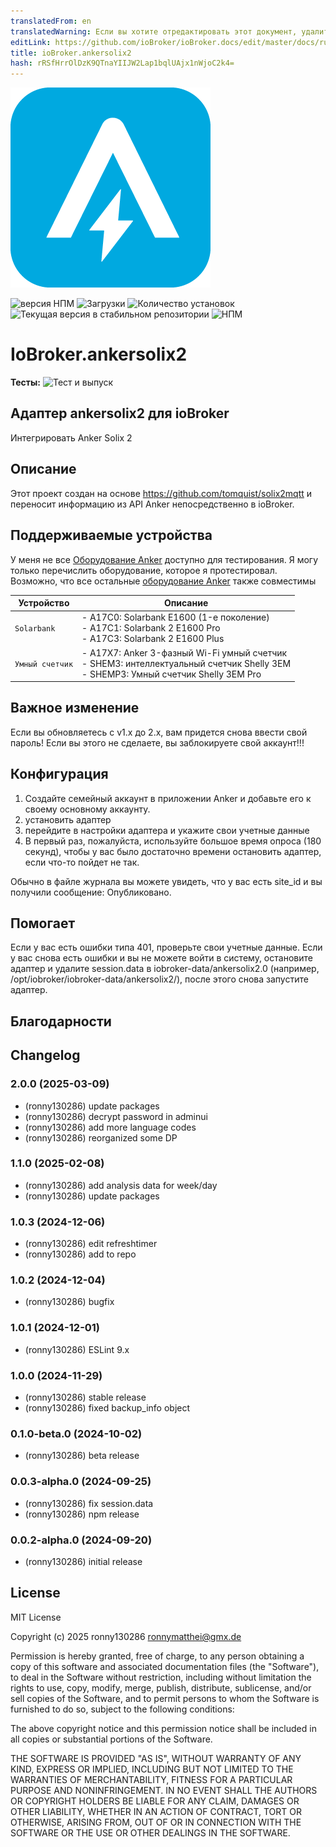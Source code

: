 ```yaml
---
translatedFrom: en
translatedWarning: Если вы хотите отредактировать этот документ, удалите поле «translationFrom», в противном случае этот документ будет снова автоматически переведен
editLink: https://github.com/ioBroker/ioBroker.docs/edit/master/docs/ru/adapterref/iobroker.ankersolix2/README.md
title: ioBroker.ankersolix2
hash: rRSfHrrOlDzK9QTnaYIIJW2Lap1bqlUAjx1nWjoC2k4=
---
```

![Логотип](../../../en/adapterref/iobroker.ankersolix2/admin/ankersolix2.png)

![версия НПМ](https://img.shields.io/npm/v/iobroker.ankersolix2.svg)
![Загрузки](https://img.shields.io/npm/dm/iobroker.ankersolix2.svg)
![Количество установок](https://iobroker.live/badges/ankersolix2-installed.svg)
![Текущая версия в стабильном репозитории](https://iobroker.live/badges/ankersolix2-stable.svg)
![НПМ](https://nodei.co/npm/iobroker.ankersolix2.png?downloads=true)

# IoBroker.ankersolix2
**Тесты:** ![Тест и выпуск](https://github.com/ronny130286/ioBroker.ankersolix2/workflows/Test%20and%20Release/badge.svg)

## Адаптер ankersolix2 для ioBroker
Интегрировать Anker Solix 2

## Описание
Этот проект создан на основе https://github.com/tomquist/solix2mqtt и переносит информацию из API Anker непосредственно в ioBroker.

## Поддерживаемые устройства
У меня не все [Оборудование Anker](https://www.ankersolix.com/) доступно для тестирования. Я могу только перечислить оборудование, которое я протестировал. Возможно, что все остальные [оборудование Anker](https://www.ankersolix.com/) также совместимы

| Устройство | Описание |
| ------------ | ------------------------------------------------------------------------------------------------------------------ |
| `Solarbank` | - A17C0: Solarbank E1600 (1-е поколение)<br> - A17C1: Solarbank 2 E1600 Pro<br> - A17C3: Solarbank 2 E1600 Plus<br> |
| `Умный счетчик` | - A17X7: Anker 3-фазный Wi-Fi умный счетчик<br> - SHEM3: интеллектуальный счетчик Shelly 3EM<br> - SHEMP3: Умный счетчик Shelly 3EM Pro |

## Важное изменение
Если вы обновляетесь с v1.x до 2.x, вам придется снова ввести свой пароль! Если вы этого не сделаете, вы заблокируете свой аккаунт!!!

## Конфигурация
1. Создайте семейный аккаунт в приложении Anker и добавьте его к своему основному аккаунту.
2. установить адаптер
3. перейдите в настройки адаптера и укажите свои учетные данные
4. В первый раз, пожалуйста, используйте большое время опроса (180 секунд), чтобы у вас было достаточно времени остановить адаптер, если что-то пойдет не так.

Обычно в файле журнала вы можете увидеть, что у вас есть site_id и вы получили сообщение: Опубликовано.

## Помогает
Если у вас есть ошибки типа 401, проверьте свои учетные данные.
Если у вас снова есть ошибки и вы не можете войти в систему, остановите адаптер и удалите session.data в iobroker-data/ankersolix2.0 (например, /opt/iobroker/iobroker-data/ankersolix2/), после этого снова запустите адаптер.

## Благодарности

## Changelog

<!--
    Placeholder for the next version (at the beginning of the line):
    ### **WORK IN PROGRESS**
-->

### 2.0.0 (2025-03-09)

- (ronny130286) update packages
- (ronny130286) decrypt password in adminui
- (ronny130286) add more language codes
- (ronny130286) reorganized some DP

### 1.1.0 (2025-02-08)

- (ronny130286) add analysis data for week/day
- (ronny130286) update packages

### 1.0.3 (2024-12-06)

- (ronny130286) edit refreshtimer
- (ronny130286) add to repo

### 1.0.2 (2024-12-04)

- (ronny130286) bugfix

### 1.0.1 (2024-12-01)

- (ronny130286) ESLint 9.x

### 1.0.0 (2024-11-29)

- (ronny130286) stable release
- (ronny130286) fixed backup_info object

### 0.1.0-beta.0 (2024-10-02)

- (ronny130286) beta release

### 0.0.3-alpha.0 (2024-09-25)

- (ronny130286) fix session.data
- (ronny130286) npm release

### 0.0.2-alpha.0 (2024-09-20)

- (ronny130286) initial release

## License

MIT License

Copyright (c) 2025 ronny130286 <ronnymatthei@gmx.de>

Permission is hereby granted, free of charge, to any person obtaining a copy
of this software and associated documentation files (the "Software"), to deal
in the Software without restriction, including without limitation the rights
to use, copy, modify, merge, publish, distribute, sublicense, and/or sell
copies of the Software, and to permit persons to whom the Software is
furnished to do so, subject to the following conditions:

The above copyright notice and this permission notice shall be included in all
copies or substantial portions of the Software.

THE SOFTWARE IS PROVIDED "AS IS", WITHOUT WARRANTY OF ANY KIND, EXPRESS OR
IMPLIED, INCLUDING BUT NOT LIMITED TO THE WARRANTIES OF MERCHANTABILITY,
FITNESS FOR A PARTICULAR PURPOSE AND NONINFRINGEMENT. IN NO EVENT SHALL THE
AUTHORS OR COPYRIGHT HOLDERS BE LIABLE FOR ANY CLAIM, DAMAGES OR OTHER
LIABILITY, WHETHER IN AN ACTION OF CONTRACT, TORT OR OTHERWISE, ARISING FROM,
OUT OF OR IN CONNECTION WITH THE SOFTWARE OR THE USE OR OTHER DEALINGS IN THE
SOFTWARE.